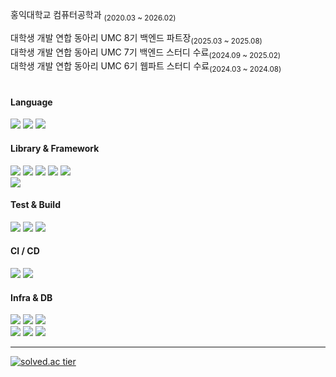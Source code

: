 <div align="left">
  
  홍익대학교 컴퓨터공학과 <sub>(2020.03 ~ 2026.02)</sub><br/>

  대학생 개발 연합 동아리 UMC 8기 백엔드 파트장<sub>(2025.03 ~ 2025.08)</sub><br/>
  대학생 개발 연합 동아리 UMC 7기 백엔드 스터디 수료<sub>(2024.09 ~ 2025.02)</sub><br/>
  대학생 개발 연합 동아리 UMC 6기 웹파트 스터디 수료<sub>(2024.03 ~ 2024.08)</sub><br/>
  <br/>

  #### Language
  <img src="https://img.shields.io/badge/Java-ED8B00?style=for-the-badge&logo=openjdk&logoColor=white" />
  <img src="https://img.shields.io/badge/Python-3776AB?style=for-the-badge&logo=python&logoColor=white" />
  <img src="https://img.shields.io/badge/JavaScript-F7DF1E?style=for-the-badge&logo=javascript&logoColor=black" />

  #### Library & Framework
  <img src="https://img.shields.io/badge/Spring%20Boot-6DB33F?style=for-the-badge&logo=springboot&logoColor=white" />
  <img src="https://img.shields.io/badge/Spring%20JPA-6DB33F?style=for-the-badge&logo=spring&logoColor=white" />
  <img src="https://img.shields.io/badge/Hibernate-59666C?style=for-the-badge&logo=hibernate&logoColor=white" />
  <img src="https://img.shields.io/badge/QueryDSL-0769AD?style=for-the-badge" />
  <img src="https://img.shields.io/badge/Spring%20Security-6DB33F?style=for-the-badge&logo=springsecurity&logoColor=white" />
  <br/>
  <img src="https://img.shields.io/badge/React-20232a?style=for-the-badge&logo=react&logoColor=61DAFB" />

  #### Test & Build
  <img src="https://img.shields.io/badge/JUnit5-25A162?style=for-the-badge&logo=junit5&logoColor=white" />
  <img src="https://img.shields.io/badge/Mockito-4B32C3?style=for-the-badge" />
  <img src="https://img.shields.io/badge/Gradle-02303A?style=for-the-badge&logo=gradle&logoColor=white" />

  #### CI / CD
  <img src="https://img.shields.io/badge/Docker-2496ED?style=for-the-badge&logo=docker&logoColor=white" />
  <img src="https://img.shields.io/badge/GitHub%20Actions-2088FF?style=for-the-badge&logo=githubactions&logoColor=white" />

  #### Infra & DB
  <img src="https://img.shields.io/badge/MySQL-4479A1?style=for-the-badge&logo=mysql&logoColor=white" />
  <img src="https://img.shields.io/badge/PostgreSQL-4169E1?style=for-the-badge&logo=postgresql&logoColor=white" />
  <img src="https://img.shields.io/badge/Redis-DC382D?style=for-the-badge&logo=redis&logoColor=white" />
  <br/>
  <img src="https://img.shields.io/badge/AWS%20EC2-FF9900?style=for-the-badge&logo=amazonec2&logoColor=white" />
  <img src="https://img.shields.io/badge/AWS%20RDS-FF9900?style=for-the-badge&logo=amazonrds&logoColor=white" />
  <img src="https://img.shields.io/badge/AWS%20S3-FF9900?style=for-the-badge&logo=amazons3&logoColor=white" />

  <hr>
  
  <a href="https://solved.ac/gud0217">
    <img src="http://mazassumnida.wtf/api/generate_badge?boj=gud0217" alt="solved.ac tier"/>
  </a>
</div>
